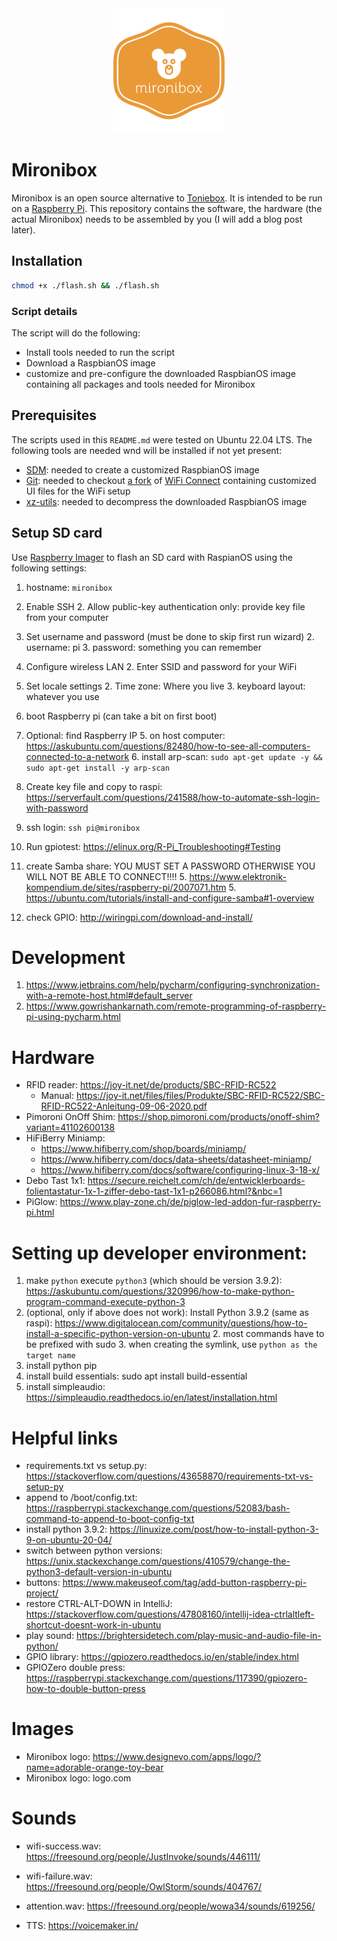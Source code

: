 <div align="center">
    <img height="200" src="https://github.com/tiefenauer/mironibox/raw/main/assets/logo/png/logo-no-background.png" />
</div>

# Mironibox

Mironibox is an open source alternative to [Toniebox](https://tonies.com/). It is intended to be run on a [Raspberry Pi](https://www.raspberrypi.com/). This repository contains the software, the hardware (the actual Mironibox) needs to be assembled by you (I will add a blog post later).  

## Installation

```bash
chmod +x ./flash.sh && ./flash.sh
```

### Script details
The script will do the following:
- Install tools needed to run the script
- Download a RaspbianOS image
- customize and pre-configure the downloaded RaspbianOS image containing all packages and tools needed for Mironibox

## Prerequisites

The scripts used in this `README.md` were tested on Ubuntu 22.04 LTS. The following tools are needed wnd will be installed if not yet present:

- [SDM](https://github.com/gitbls/sdm): needed to create a customized RaspbianOS image
- [Git](https://git-scm.com/): needed to checkout [a fork](https://github.com/tiefenauer/wifi-connect) of [WiFi Connect](https://github.com/balena-os/wifi-connect) containing customized UI files for the WiFi setup
- [xz-utils](https://packages.ubuntu.com/bionic/xz-utils): needed to decompress the downloaded RaspbianOS image

## Setup SD card
Use [Raspberry Imager](https://www.raspberrypi.com/software/) to flash an SD card with RaspianOS using the following settings: 
1. hostname:  `mironibox`
1. Enable SSH 
   2. Allow public-key authentication only: provide key file from your computer
1. Set username and password (must be done to skip first run wizard)
   2. username: pi
   3. password: something you can remember
1. Configure wireless LAN
   2. Enter SSID and password for your WiFi
1. Set locale settings
   2. Time zone: Where you live
   3. keyboard layout: whatever you use

3. boot Raspberry pi (can take a bit on first boot)
4. Optional: find Raspberry IP
   5. on host computer: https://askubuntu.com/questions/82480/how-to-see-all-computers-connected-to-a-network
   6. install arp-scan: `sudo apt-get update -y && sudo apt-get install -y arp-scan`
2. Create key file and copy to raspi: https://serverfault.com/questions/241588/how-to-automate-ssh-login-with-password
3. ssh login: `ssh pi@mironibox`
4. Run gpiotest: https://elinux.org/R-Pi_Troubleshooting#Testing
5. create Samba share: YOU MUST SET A PASSWORD OTHERWISE YOU WILL NOT BE ABLE TO CONNECT!!!!
   5. https://www.elektronik-kompendium.de/sites/raspberry-pi/2007071.htm
   5. https://ubuntu.com/tutorials/install-and-configure-samba#1-overview
5. check GPIO: http://wiringpi.com/download-and-install/

# Development
1. https://www.jetbrains.com/help/pycharm/configuring-synchronization-with-a-remote-host.html#default_server
2. https://www.gowrishankarnath.com/remote-programming-of-raspberry-pi-using-pycharm.html

# Hardware
- RFID reader: https://joy-it.net/de/products/SBC-RFID-RC522
  - Manual: https://joy-it.net/files/files/Produkte/SBC-RFID-RC522/SBC-RFID-RC522-Anleitung-09-06-2020.pdf
- Pimoroni OnOff Shim: https://shop.pimoroni.com/products/onoff-shim?variant=41102600138
- HiFiBerry Miniamp: 
  - https://www.hifiberry.com/shop/boards/miniamp/
  - https://www.hifiberry.com/docs/data-sheets/datasheet-miniamp/
  - https://www.hifiberry.com/docs/software/configuring-linux-3-18-x/
- Debo Tast 1x1: https://secure.reichelt.com/ch/de/entwicklerboards-folientastatur-1x-1-ziffer-debo-tast-1x1-p266086.html?&nbc=1
- PiGlow: https://www.play-zone.ch/de/piglow-led-addon-fur-raspberry-pi.html

# Setting up developer environment:

1. make `python` execute `python3` (which should be version 3.9.2): https://askubuntu.com/questions/320996/how-to-make-python-program-command-execute-python-3
2. (optional, only if above does not work): Install Python 3.9.2 (same as raspi): https://www.digitalocean.com/community/questions/how-to-install-a-specific-python-version-on-ubuntu
   2. most commands have to be prefixed with sudo
   3. when creating the symlink, use `python as the target name`
4. install python pip
5. install build essentials: sudo apt install build-essential
6. install simpleaudio: https://simpleaudio.readthedocs.io/en/latest/installation.html


# Helpful links
- requirements.txt vs setup.py: https://stackoverflow.com/questions/43658870/requirements-txt-vs-setup-py
- append to /boot/config.txt: https://raspberrypi.stackexchange.com/questions/52083/bash-command-to-append-to-boot-config-txt
- install python 3.9.2: https://linuxize.com/post/how-to-install-python-3-9-on-ubuntu-20-04/
- switch between python versions: https://unix.stackexchange.com/questions/410579/change-the-python3-default-version-in-ubuntu
- buttons: https://www.makeuseof.com/tag/add-button-raspberry-pi-project/
- restore CTRL-ALT-DOWN in IntelliJ: https://stackoverflow.com/questions/47808160/intellij-idea-ctrlaltleft-shortcut-doesnt-work-in-ubuntu
- play sound: https://brightersidetech.com/play-music-and-audio-file-in-python/
- GPIO library: https://gpiozero.readthedocs.io/en/stable/index.html
- GPIOZero double press: https://raspberrypi.stackexchange.com/questions/117390/gpiozero-how-to-double-button-press

# Images
- Mironibox logo: https://www.designevo.com/apps/logo/?name=adorable-orange-toy-bear
- Mironibox logo: logo.com

# Sounds
- wifi-success.wav: https://freesound.org/people/JustInvoke/sounds/446111/
- wifi-failure.wav: https://freesound.org/people/OwlStorm/sounds/404767/
- attention.wav: https://freesound.org/people/wowa34/sounds/619256/

- TTS: https://voicemaker.in/